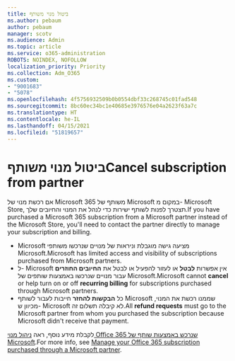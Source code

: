 ```yaml
---
title: ביטול מנוי משותף
ms.author: pebaum
author: pebaum
manager: scotv
ms.audience: Admin
ms.topic: article
ms.service: o365-administration
ROBOTS: NOINDEX, NOFOLLOW
localization_priority: Priority
ms.collection: Adm_O365
ms.custom:
- "9001683"
- "5078"
ms.openlocfilehash: 4f5756932509b0b0554dbf33c268745c01fad548
ms.sourcegitcommit: 8bc60ec34bc1e40685e3976576e04a2623f63a7c
ms.translationtype: HT
ms.contentlocale: he-IL
ms.lasthandoff: 04/15/2021
ms.locfileid: "51819657"
---
```

# <a name="cancel-subscription-from-partner"></a><span data-ttu-id="f9106-102">ביטול מנוי משותף</span><span class="sxs-lookup"><span data-stu-id="f9106-102">Cancel subscription from partner</span></span>

<span data-ttu-id="f9106-103">אם רכשת מנוי של Microsoft 365 משותף של Microsoft במקום מ- Microsoft Store, תצטרך לפנות לשותף ישירות כדי לנהל את המנוי והחיובים שלך.</span><span class="sxs-lookup"><span data-stu-id="f9106-103">If you have purchased a Microsoft 365 subscription from a Microsoft partner instead of the Microsoft Store, you'll need to contact the partner directly to manage your subscription and billing.</span></span>

- <span data-ttu-id="f9106-104">Microsoft מציעה גישה מוגבלת וניראות של מנויים שנרכשו משותפי Microsoft.</span><span class="sxs-lookup"><span data-stu-id="f9106-104">Microsoft has limited access and visibility of subscriptions purchased from Microsoft partners.</span></span> 
- <span data-ttu-id="f9106-105">ל- Microsoft אין אפשרות **לבטל** או לעזור להפעיל או לבטל את **החיובים החוזרים** עבור מנויים שנרכשו באמצעות שותפים של Microsoft.</span><span class="sxs-lookup"><span data-stu-id="f9106-105">Microsoft cannot **cancel** or help turn on or off **recurring billing** for subscriptions purchased through Microsoft partners.</span></span> 
- <span data-ttu-id="f9106-106">כל **הבקשות להחזר** חייבות לעבור לשותף Microsoft שממנו רכשת את המנוי, מכיוון ש- Microsoft לא קיבלה תשלום זה.</span><span class="sxs-lookup"><span data-stu-id="f9106-106">All **refund requests** must go to the Microsoft partner from whom you purchased the subscription because Microsoft didn't receive that payment.</span></span> 

<span data-ttu-id="f9106-107">לקבלת מידע נוסף, ראה [ניהול מנוי Office 365 שנרכש באמצעות שותף של Microsoft](https://support.microsoft.com/help/4230739/microsoft-account-manage-office-365-subscription-from-third-party).</span><span class="sxs-lookup"><span data-stu-id="f9106-107">For more info, see [Manage your Office 365 subscription purchased through a Microsoft partner](https://support.microsoft.com/help/4230739/microsoft-account-manage-office-365-subscription-from-third-party).</span></span> 
